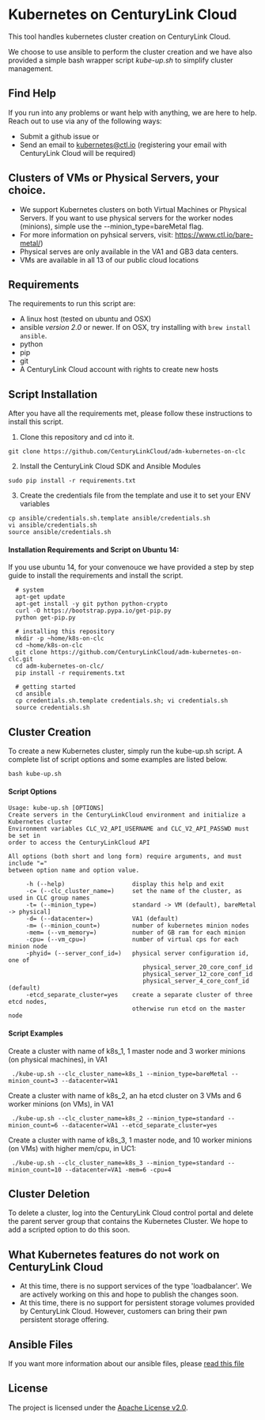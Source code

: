 # Kubernetes on CenturyLink Cloud

This tool handles kubernetes cluster creation on CenturyLink Cloud.  

We choose to use ansible to perform the cluster creation and we have also provided a simple bash wrapper script _kube-up.sh_ to simplify cluster management. 

## Find Help

If you run into any problems or want help with anything, we are here to help. Reach out to use via any of the following ways:

- Submit a github issue
or
- Send an email to kubernetes@ctl.io (registering your email with CenturyLink Cloud will be required)


## Clusters of VMs or Physical Servers, your choice. 

- We support Kubernetes clusters on both Virtual Machines or Physical Servers. If you want to use physical servers for the worker nodes (minions), simple use the --minion_type=bareMetal flag. 
- For more information on pyhsical servers, visit: https://www.ctl.io/bare-metal/)
- Physical serves are only available in the VA1 and GB3 data centers. 
- VMs are available in all 13 of our public cloud locations

## Requirements

The requirements to run this script are:

- A linux host (tested on ubuntu and OSX)
- ansible _version 2.0_ or newer.  If on OSX, try installing with `brew install ansible`. 
- python 
- pip
- git
- A CenturyLink Cloud account with rights to create new hosts


## Script Installation

After you have all the requirements met, please follow these instructions to install this script. 

1) Clone this repository and cd into it.
``` 
git clone https://github.com/CenturyLinkCloud/adm-kubernetes-on-clc 
```

2) Install the CenturyLink Cloud SDK and Ansible Modules
```
sudo pip install -r requirements.txt
```

3) Create the credentials file from the template and use it to set your ENV variables

``` 
cp ansible/credentials.sh.template ansible/credentials.sh
vi ansible/credentials.sh
source ansible/credentials.sh
```

#### Installation Requirements and Script on Ubuntu 14:

If you use ubuntu 14, for your convenouce we have provided a step by step guide to install the requirements and install the script.

```
  # system
  apt-get update
  apt-get install -y git python python-crypto
  curl -O https://bootstrap.pypa.io/get-pip.py
  python get-pip.py

  # installing this repository
  mkdir -p ~home/k8s-on-clc
  cd ~home/k8s-on-clc
  git clone https://github.com/CenturyLinkCloud/adm-kubernetes-on-clc.git
  cd adm-kubernetes-on-clc/
  pip install -r requirements.txt

  # getting started
  cd ansible
  cp credentials.sh.template credentials.sh; vi credentials.sh
  source credentials.sh
```

## Cluster Creation 

To create a new Kubernetes cluster, simply run the kube-up.sh script. A complete list of script options and some examples are listed below.

``` 
bash kube-up.sh
```

#### Script Options
```
Usage: kube-up.sh [OPTIONS]
Create servers in the CenturyLinkCloud environment and initialize a Kubernetes cluster
Environment variables CLC_V2_API_USERNAME and CLC_V2_API_PASSWD must be set in
order to access the CenturyLinkCloud API

All options (both short and long form) require arguments, and must include "="
between option name and option value.

     -h (--help)                   display this help and exit
     -c= (--clc_cluster_name=)     set the name of the cluster, as used in CLC group names
     -t= (--minion_type=)          standard -> VM (default), bareMetal -> physical]
     -d= (--datacenter=)           VA1 (default)
     -m= (--minion_count=)         number of kubernetes minion nodes
     -mem= (--vm_memory=)          number of GB ram for each minion
     -cpu= (--vm_cpu=)             number of virtual cps for each minion node
     -phyid= (--server_conf_id=)   physical server configuration id, one of
                                      physical_server_20_core_conf_id
                                      physical_server_12_core_conf_id
                                      physical_server_4_core_conf_id (default)
     -etcd_separate_cluster=yes    create a separate cluster of three etcd nodes,
                                   otherwise run etcd on the master node
```
#### Script Examples

Create a cluster with name of k8s_1, 1 master node and 3 worker minions (on physical machines), in VA1

```
 ./kube-up.sh --clc_cluster_name=k8s_1 --minion_type=bareMetal --minion_count=3 --datacenter=VA1
```
Create a cluster with name of k8s_2, an ha etcd cluster on 3 VMs and 6 worker minions (on VMs), in VA1

```
 ./kube-up.sh --clc_cluster_name=k8s_2 --minion_type=standard --minion_count=6 --datacenter=VA1 --etcd_separate_cluster=yes
```
Create a cluster with name of k8s_3, 1 master node, and 10 worker minions (on VMs) with higher mem/cpu, in UC1:


```
 ./kube-up.sh --clc_cluster_name=k8s_3 --minion_type=standard --minion_count=10 --datacenter=VA1 -mem=6 -cpu=4
```

## Cluster Deletion

To delete a cluster, log into the CenturyLink Cloud control portal and delete the parent server group that contains the Kubernetes Cluster. We hope to add a scripted option to do this soon. 


## What Kubernetes features do not work on CenturyLink Cloud

- At this time, there is no support services of the type 'loadbalancer'. We are actively working on this and hope to publish the changes soon. 
- At this time, there is no support for persistent storage volumes provided by CenturyLink Cloud. However, customers can bring their pwn persistent storage offering.

## Ansible Files

If you want more information about our ansible files, please [read this file](ansible/README.md)


## License

The project is licensed under the [Apache License v2.0](http://www.apache.org/licenses/LICENSE-2.0.html).
